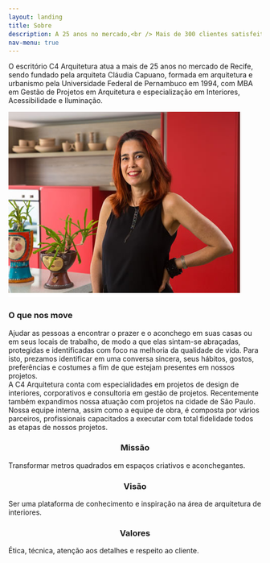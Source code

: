 ```yaml
---
layout: landing
title: Sobre
description: A 25 anos no mercado,<br /> Mais de 300 clientes satisfeitos
nav-menu: true
---
```


<!-- Main -->
<div id="main" class="alt">

<!-- One -->
<section id="one">
	<div class="inner">
		
<!-- Content -->
<p>O escritório C4 Arquitetura atua a mais de 25 anos no mercado de Recife, sendo fundado pela arquiteta Cláudia Capuano, formada em arquitetura e urbanismo pela Universidade Federal de Pernambuco em 1994, com MBA em Gestão de Projetos em Arquitetura e especialização em Interiores, Acessibilidade e Iluminação.</p>
<div class="row">
	<div class="4u 12u$(small)">
		<span class="image fit"><img src="assets/images/claudia.jpg" alt="" /></span>
	</div>
	<div class="8u$ 12u$(small)">
		<h3>O que nos move</h3>
		<p>Ajudar as pessoas a encontrar o prazer e o aconchego em suas casas ou em seus locais de trabalho, de modo a que elas sintam-se abraçadas, protegidas e identificadas com foco na melhoria da qualidade de vida. Para isto, prezamos identificar em uma conversa sincera, seus hábitos, gostos, preferências e costumes a fim de que estejam presentes em nossos projetos. <br/>A C4 Arquitetura conta com especialidades em projetos de design de interiores, corporativos e consultoria em gestão de projetos. Recentemente também expandimos nossa atuação com projetos na cidade de São Paulo. Nossa equipe interna, assim como a equipe de obra, é composta por vários parceiros, profissionais capacitados a executar com total fidelidade todos as etapas de nossos projetos.</p>
	</div>
	<!-- Break -->
	<div class="4u 12u$(medium)">
		<center><span class="icon fa-flag fa-2x" style="color: #3c3c3c"/></center>
		<center><h3>Missão</h3></center>
		<p>Transformar metros quadrados em espaços criativos e aconchegantes.</p>
	</div>
	<div class="4u 12u$(medium)">
		<center><span class="icon fa-eye fa-2x" style="color: #3c3c3c"/></center>
		<center><h3>Visão</h3></center>
		<p>Ser uma plataforma de conhecimento e inspiração na área de arquitetura de interiores.</p>
	</div>
	<div class="4u$ 12u$(medium)">
		<center><span class="icon fa-heart fa-2x" style="color: #3c3c3c"/></center>
		<center><h3>Valores</h3></center>
		<p>Ética, técnica, atenção aos detalhes e respeito ao cliente.</p>
	</div>
</div>